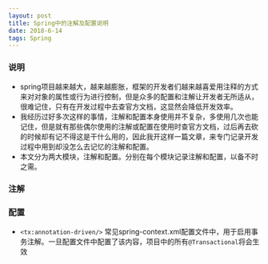 ```yaml
---
layout: post
title: Spring中的注解及配置说明
date: 2018-6-14
tags: Spring
---
```


### 说明
- spring项目越来越大，越来越膨胀，框架的开发者们越来越喜爱用注释的方式来对对象的属性或行为进行控制，但是众多的配置和注解让开发者无所适从，很难记住，只有在开发过程中去查官方文档，这显然会降低开发效率。
- 我经历过好多次这样的事情，注解和配置本身使用并不复杂，多使用几次也能记住，但是就有那些偶尔使用的注解或配置在使用时查官方文档，过后再去砍的时候却有记不得这是干什么用的，因此我开这样一篇文章，来专门记录开发过程中用到却没怎么去记忆的注解和配置。
- 本文分为两大模块，注解和配置。分别在每个模块记录注解和配置，以备不时之需。

### 注解

### 配置
- `<tx:annotation-driven/>` 常见spring-context.xml配置文件中，用于启用事务注解。一旦配置文件中配置了该内容，项目中的所有`@Transactional`将会生效